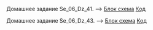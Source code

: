Домашнее задание Se_06_Dz_41. --> [Блок схема](Se_06_Dz_41) [Код](Se_06_Dz_41/Program.cs)

Домашнее задание Se_06_Dz_43. --> [Блок схема](Se_06_Dz_43) [Код](Se_06_Dz_43/Program.cs)
